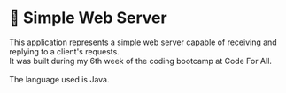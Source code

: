 # 🛜 Simple Web Server

This application represents a simple web server capable of receiving and replying to a client's requests. <br>
It was built during my 6th week of the coding bootcamp at Code For All. <br> 
<br>
The language used is Java. 



